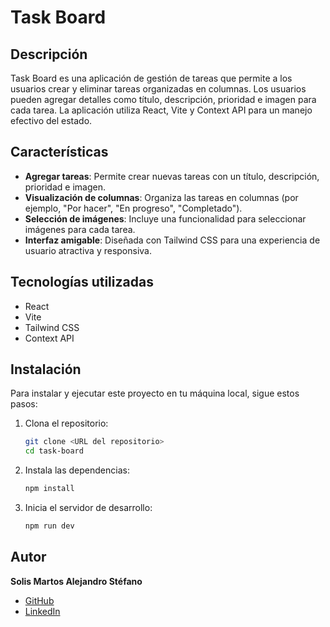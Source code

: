 # Task Board

## Descripción

Task Board es una aplicación de gestión de tareas que permite a los usuarios crear y eliminar tareas organizadas en columnas. Los usuarios pueden agregar detalles como título, descripción, prioridad e imagen para cada tarea. La aplicación utiliza React, Vite y Context API para un manejo efectivo del estado.

## Características

- **Agregar tareas**: Permite crear nuevas tareas con un título, descripción, prioridad e imagen.
- **Visualización de columnas**: Organiza las tareas en columnas (por ejemplo, "Por hacer", "En progreso", "Completado").
- **Selección de imágenes**: Incluye una funcionalidad para seleccionar imágenes para cada tarea.
- **Interfaz amigable**: Diseñada con Tailwind CSS para una experiencia de usuario atractiva y responsiva.

## Tecnologías utilizadas

- React
- Vite
- Tailwind CSS
- Context API

## Instalación

Para instalar y ejecutar este proyecto en tu máquina local, sigue estos pasos:

1. Clona el repositorio:
   ```bash
   git clone <URL del repositorio>
   cd task-board
   ```
2. Instala las dependencias:

   ```bash
   npm install

   ```

3. Inicia el servidor de desarrollo:

   ```bash
   npm run dev
   ```

## Autor

**Solis Martos Alejandro Stéfano**

- [GitHub](https://github.com/tefosc)
- [LinkedIn](https://www.linkedin.com/in/alejandro-stefano-solis-martos-055bb92a2/)
